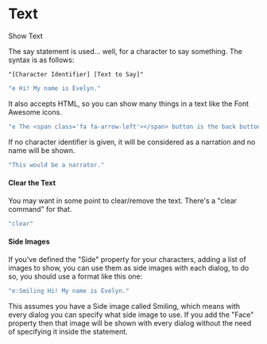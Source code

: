 # Text

Show Text

The say statement is used... well, for a character to say something. The syntax is as follows:

`"[Character Identifier] [Text to Say]"`

```javascript
"e Hi! My name is Evelyn."
```

It also accepts HTML, so you can show many things in a text like the Font Awesome icons.

```javascript
"e The <span class='fa fa-arrow-left'></span> button is the back button, press it to return to a previous state of the game.",
```

If no character identifier is given, it will be considered as a narration and no name will be shown.

```javascript
"This would be a narrator."
```

#### Clear the Text

You may want in some point to clear/remove the text. There's a "clear command" for that.

```javascript
"clear"
```

#### Side Images

If you've defined the "Side" property for your characters, adding a list of images to show, you can use them as side images with each dialog, to do so, you should use a format like this one:

```javascript
"e:Smiling Hi! My name is Evelyn."
```

This assumes you have a Side image called Smiling, which means with every dialog you can specify what side image to use. If you add the "Face" property then that image will be shown with every dialog without the need of specifying it inside the statement.


